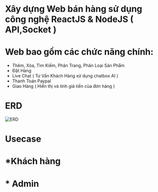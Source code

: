 # Xây dựng Web bán hàng sử dụng công nghệ ReactJS & NodeJS ( API,Socket )

# Web bao gồm các chức năng chính:
- Thêm, Xóa, Tìm Kiếm, Phân Trang, Phân Loại Sản Phẩm
- Đặt Hàng
- Live Chat ( Tư Vấn Khách Hàng xử dụng chatbox AI )
- Thanh Toán Paypal
- Giao Hàng ( Hiển thị và tính giá tiền của đơn hàng )


# ERD
![ERD](https://github.com/user-attachments/assets/d2df4a49-2359-4e0b-9cf1-995ef7ef950f)


# Usecase

# *Khách hàng

# * Admin
